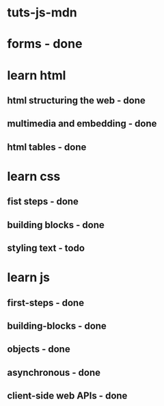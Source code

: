# tuts-js-mdn



# forms - done

# learn html
## html structuring the web - done
## multimedia and embedding - done
## html tables - done

# learn css
## fist steps - done
## building blocks - done
## styling text - todo

# learn js
## first-steps - done
## building-blocks - done
## objects - done
## asynchronous - done
## client-side web APIs - done

